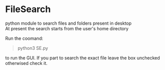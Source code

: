 # FileSearch
python module to search files and folders present in desktop  
At present the search starts from the user's home directory  

Run the coomand:  
> python3 SE.py  

to run the GUI. If you part to search the exact file leave the box unchecked otherwised check it.  
